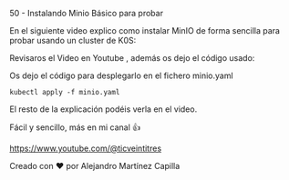 50 - Instalando Minio Básico para probar

En el siguiente video explico como instalar MinIO de forma sencilla para probar usando un cluster de K0S: 

Revisaros el Video en Youtube , además os dejo el código usado: 

Os dejo el código para desplegarlo en el fichero minio.yaml

```
kubectl apply -f minio.yaml
```

El resto de la explicación podéis verla en el video.

Fácil y sencillo, más en mi canal 👍

https://www.youtube.com/@ticveintitres

Creado con ❤️ por Alejandro Martínez Capilla